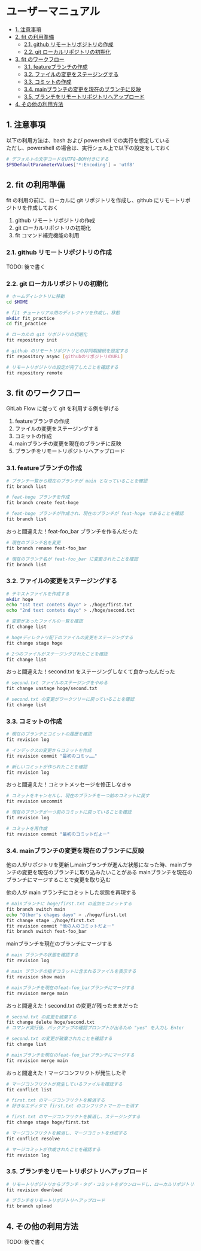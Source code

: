 # ユーザーマニュアル

- [1. 注意事項](#1-注意事項)
- [2. fit の利用準備](#2-fit-の利用準備)
  - [2.1. github リモートリポジトリの作成](#21-github-リモートリポジトリの作成)
  - [2.2. git ローカルリポジトリの初期化](#22-git-ローカルリポジトリの初期化)
- [3. fit のワークフロー](#3-fit-のワークフロー)
  - [3.1. featureブランチの作成](#31-featureブランチの作成)
  - [3.2. ファイルの変更をステージングする](#32-ファイルの変更をステージングする)
  - [3.3. コミットの作成](#33-コミットの作成)
  - [3.4. mainブランチの変更を現在のブランチに反映](#34-mainブランチの変更を現在のブランチに反映)
  - [3.5. ブランチをリモートリポジトリへアップロード](#35-ブランチをリモートリポジトリへアップロード)
- [4. その他の利用方法](#4-その他の利用方法)


## 1. 注意事項

以下の利用方法は、bash および powershell での実行を想定している  
ただし、powershell の場合は、実行シェル上で以下の設定をしておく

```powershell
# デフォルトの文字コードをUTF8-BOM付きにする
$PSDefaultParameterValues['*:Encoding'] = 'utf8'
```

## 2. fit の利用準備

fit の利用の前に、ローカルに git リポジトリを作成し、github にリモートリポジトリを作成しておく

1. github リモートリポジトリの作成
2. git ローカルリポジトリの初期化
3. fit コマンド補完機能の利用

### 2.1. github リモートリポジトリの作成

TODO: 後で書く

### 2.2. git ローカルリポジトリの初期化

```bash
# ホームディレクトリに移動
cd $HOME
```
```bash
# fit チュートリアル用のディレクトリを作成し、移動
mkdir fit_practice
cd fit_practice
```
```bash
# ローカルの git リポジトリの初期化
fit repository init
```
```bash
# github のリモートリポジトリとの非同期接続を設定する
fit repository async [githubのリポジトリのURL]
```
```bash
# リモートリポジトリの設定が完了したことを確認する
fit repository remote
```

## 3. fit のワークフロー

GitLab Flow に従って git を利用する例を挙げる

1. featureブランチの作成
2. ファイルの変更をステージングする
3. コミットの作成
4. mainブランチの変更を現在のブランチに反映
5. ブランチをリモートリポジトリへアップロード

### 3.1. featureブランチの作成

```bash
# ブランチ一覧から現在のブランチが main となっていることを確認
fit branch list
```
```bash
# feat-hoge ブランチを作成
fit branch create feat-hoge
```
```bash
# feat-hoge ブランチが作成され、現在のブランチが feat-hoge であることを確認
fit branch list
```

おっと間違えた！feat-foo_bar ブランチを作るんだった

```bash
# 現在のブランチ名を変更
fit branch rename feat-foo_bar
```
```bash
# 現在のブランチ名が feat-foo_bar に変更されたことを確認
fit branch list
```

### 3.2. ファイルの変更をステージングする

```bash
# テキストファイルを作成する
mkdir hoge
echo "1st text contets dayo" > ./hoge/first.txt
echo "2nd text contets dayo" > ./hoge/second.txt
```
```bash
# 変更があったファイルの一覧を確認
fit change list
```
```bash
# hogeディレクトリ配下のファイルの変更をステージングする
fit change stage hoge
```
```bash
# 2つのファイルがステージングされたことを確認
fit change list
```

おっと間違えた！second.txt をステージングしなくて良かったんだった

```bash
# second.txt ファイルのステージングをやめる
fit change unstage hoge/second.txt
```
```bash
# second.txt の変更がワークツリーに戻っていることを確認
fit change list
```

### 3.3. コミットの作成

```bash
# 現在のブランチとコミットの履歴を確認
fit revision log
```
```bash
# インデックスの変更からコミットを作成
fit revision commit "最初のコミッ……"
```
```bash
# 新しいコミットが作られたことを確認
fit revision log
```

おっと間違えた！コミットメッセージを修正しなきゃ

```bash
# コミットをキャンセルし、現在のブランチを一つ前のコミットに戻す
fit revision uncommit
```
```bash
# 現在のブランチが一つ前のコミットに戻っていることを確認
fit revision log
```
```bash
# コミットを再作成
fit revision commit "最初のコミットだよー"
```

### 3.4. mainブランチの変更を現在のブランチに反映

他の人がリポジトリを更新しmainブランチが進んだ状態になった時、mainブランチの変更を現在のブランチに取り込みたいことがある
mainブランチを現在のブランチにマージすることで変更を取り込む

他の人が main ブランチにコミットした状態を再現する
```bash
# mainブランチに hoge/first.txt の追加をコミットする
fit branch switch main
echo "Other's chages dayo" > ./hoge/first.txt
fit change stage ./hoge/first.txt
fit revision commit "他の人のコミットだよー"
fit branch switch feat-foo_bar
```

mainブランチを現在のブランチにマージする
```bash
# main ブランチの状態を確認する
fit revision log
```
```bash
# main ブランチの指すコミットに含まれるファイルを表示する
fit revision show main
```
```bash
# mainブランチを現在のfeat-foo_barブランチにマージする
fit revision merge main
```

おっと間違えた！second.txt の変更が残ったままだった

```bash
# second.txt の変更を破棄する
fit change delete hoge/second.txt
# コマンド実行後、バックアップの確認プロンプトが出るため "yes" を入力し Enter
```
```bash
# second.txt の変更が破棄されたことを確認する
fit change list
```
```bash
# mainブランチを現在のfeat-foo_barブランチにマージする
fit revision merge main
```

おっと間違えた！マージコンフリクトが発生したぞ

```bash
# マージコンフリクトが発生しているファイルを確認する
fit conflict list
```
```bash
# first.txt のマージコンフリクトを解消する
# 好きなエディタで first.txt のコンフリクトマーカーを消す
```
```bash
# first.txt のマージコンフリクトを解消し、ステージングする
fit change stage hoge/first.txt
```
```bash
# マージコンフリクトを解消し、マージコミットを作成する
fit conflict resolve
```
```bash
# マージコミットが作成されたことを確認する
fit revision log
```

### 3.5. ブランチをリモートリポジトリへアップロード
```bash
# リモートリポジトリからブランチ・タグ・コミットをダウンロードし、ローカルリポジトリの状態を最新にする
fit revision download

# ブランチをリモートリポジトリへアップロード
fit branch upload
```

## 4. その他の利用方法

TODO: 後で書く